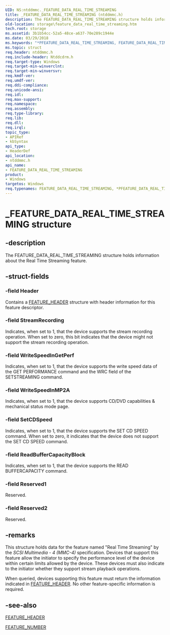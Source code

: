 ```yaml
---
UID: NS:ntddmmc._FEATURE_DATA_REAL_TIME_STREAMING
title: _FEATURE_DATA_REAL_TIME_STREAMING (ntddmmc.h)
description: The FEATURE_DATA_REAL_TIME_STREAMING structure holds information about the Real Time Streaming feature.
old-location: storage\feature_data_real_time_streaming.htm
tech.root: storage
ms.assetid: 3b1b54cc-52a5-48ce-a637-70e289c1944e
ms.date: 03/29/2018
ms.keywords: "*PFEATURE_DATA_REAL_TIME_STREAMING, FEATURE_DATA_REAL_TIME_STREAMING, FEATURE_DATA_REAL_TIME_STREAMING structure [Storage Devices], PFEATURE_DATA_REAL_TIME_STREAMING, PFEATURE_DATA_REAL_TIME_STREAMING structure pointer [Storage Devices], _FEATURE_DATA_REAL_TIME_STREAMING, ntddmmc/FEATURE_DATA_REAL_TIME_STREAMING, ntddmmc/PFEATURE_DATA_REAL_TIME_STREAMING, storage.feature_data_real_time_streaming, structs-CD-ROM_2bd0a42c-a5b8-4a5b-958e-56e1a47a6499.xml"
ms.topic: struct
req.header: ntddmmc.h
req.include-header: Ntddcdrm.h
req.target-type: Windows
req.target-min-winverclnt: 
req.target-min-winversvr: 
req.kmdf-ver: 
req.umdf-ver: 
req.ddi-compliance: 
req.unicode-ansi: 
req.idl: 
req.max-support: 
req.namespace: 
req.assembly: 
req.type-library: 
req.lib: 
req.dll: 
req.irql: 
topic_type:
- APIRef
- kbSyntax
api_type:
- HeaderDef
api_location:
- ntddmmc.h
api_name:
- FEATURE_DATA_REAL_TIME_STREAMING
product:
- Windows
targetos: Windows
req.typenames: FEATURE_DATA_REAL_TIME_STREAMING, *PFEATURE_DATA_REAL_TIME_STREAMING
---
```


# _FEATURE_DATA_REAL_TIME_STREAMING structure


## -description


The FEATURE_DATA_REAL_TIME_STREAMING structure holds information about the Real Time Streaming feature. 


## -struct-fields




### -field Header

Contains a <a href="https://docs.microsoft.com/windows-hardware/drivers/ddi/content/ntddmmc/ns-ntddmmc-_feature_header">FEATURE_HEADER</a> structure with header information for this feature descriptor. 


### -field StreamRecording

Indicates, when set to 1, that the device supports the stream recording operation. When set to zero, this bit indicates that the device might not support the stream recording operation. 


### -field WriteSpeedInGetPerf

Indicates, when set to 1, that the device supports the write speed data of the GET PERFORMANCE command and the WRC field of the SETSTREAMING command. 


### -field WriteSpeedInMP2A

Indicates, when set to 1, that the device supports CD/DVD capabilities & mechanical status mode page.


### -field SetCDSpeed

Indicates, when set to 1, that the device supports the SET CD SPEED command. When set to zero, it indicates that the device does not support the SET CD SPEED command.


### -field ReadBufferCapacityBlock

Indicates, when set to 1, that the device supports the READ BUFFERCAPACITY command.


### -field Reserved1

Reserved. 


### -field Reserved2

Reserved. 


## -remarks



This structure holds data for the feature named "Real Time Streaming" by the <i>SCSI Multimedia - 4 (MMC-4)</i> specification. Devices that support this feature allow the initiator to specify the performance level of the device within certain limits allowed by the device. These devices must also indicate to the initiator whether they support stream playback operations. 

When queried, devices supporting this feature must return the information indicated in <a href="https://docs.microsoft.com/windows-hardware/drivers/ddi/content/ntddmmc/ns-ntddmmc-_feature_header">FEATURE_HEADER</a>. No other feature-specific information is required. 




## -see-also




<a href="https://docs.microsoft.com/windows-hardware/drivers/ddi/content/ntddmmc/ns-ntddmmc-_feature_header">FEATURE_HEADER</a>



<a href="https://docs.microsoft.com/windows-hardware/drivers/ddi/content/ntddmmc/ne-ntddmmc-_feature_number">FEATURE_NUMBER</a>
 

 

